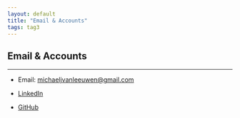 ```yaml
---
layout: default
title: "Email & Accounts"
tags: tag3
---
```

## Email & Accounts
***


* Email: michaeljvanleeuwen@gmail.com

* [LinkedIn](https://www.linkedin.com/in/michael-v-a294a7126/ "LinkedIn")

* [GitHub](https://github.com/MJVL/ "GitHub")